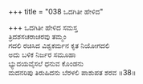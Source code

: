 +++
title = "038 ಒದಗಿತೀ ಹೇಳಿದ"

+++
ಒದಗಿತೀ ಹೇಳಿದ ಸಮಸ್ತ  
ತ್ರಿದಶಸಚರಾಚರವು ತಮ್ಮಂ  
ಗದಲಿ ರಚಿಸಿದ ವಿಶ್ವಕರ್ಮನ ಕೃತ ನಿಯೋಗದಲಿ  
ಅದು ಬಳಿಕ ನಿರ್ಜರ ಸಮೂಹಾ  
ಭ್ಯುದಯವೈಸಲೆ ಧನುವ ಕೊಂಡನು  
ಮದನರಿಪು ತಿರುಹಿದನು ಬೆರಳಲಿ ಪಾಶುಪತ ಶರವ       ॥38॥